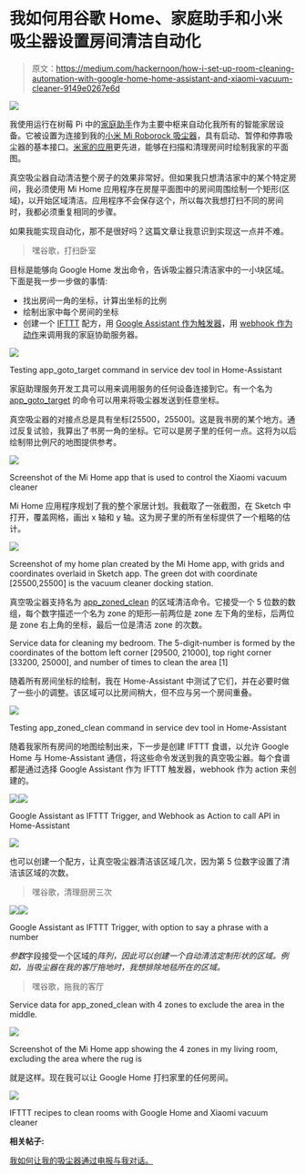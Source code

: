 # 我如何用谷歌 Home、家庭助手和小米吸尘器设置房间清洁自动化

> 原文：<https://medium.com/hackernoon/how-i-set-up-room-cleaning-automation-with-google-home-home-assistant-and-xiaomi-vacuum-cleaner-9149e0267e6d>

![](img/4140871143db7994843cbe461b2a1485.png)

我使用运行在树莓 Pi 中的[家庭助手](https://www.home-assistant.io)作为主要中枢来自动化我所有的智能家居设备。它被设置为连接到我的[小米 Mi Roborock 吸尘器](https://www.home-assistant.io/components/vacuum.xiaomi_miio/)，具有启动、暂停和停靠吸尘器的基本接口。[米家的应用](https://itunes.apple.com/us/app/mi-home-xiaomi-smarthome/id957323480?mt=8)更先进，能够在扫描和清理房间时绘制我家的平面图。

真空吸尘器自动清洁整个房子的效果非常好。但如果我只想清洁家中的某个特定房间，我必须使用 Mi Home 应用程序在房屋平面图中的房间周围绘制一个矩形(区域)，以开始区域清洁。应用程序不会保存这个，所以每次我想打扫不同的房间时，我都必须重复相同的步骤。

如果我能实现自动化，那不是很好吗？这篇文章让我意识到实现这一点并不难。

> 嘿谷歌，打扫卧室

目标是能够向 Google Home 发出命令，告诉吸尘器只清洁家中的一小块区域。下面是我一步一步做的事情:

*   找出房间一角的坐标，计算出坐标的比例
*   绘制出家中每个房间的坐标
*   创建一个 [IFTTT](https://ifttt.com/discover) 配方，用 [Google Assistant 作为触发器](https://ifttt.com/google_assistant)，用 [webhook 作为动作](https://ifttt.com/maker_webhooks)来调用我的家庭协助服务器。

![](img/36987e2e5564e23588df59db3c571b43.png)

Testing app_goto_target command in service dev tool in Home-Assistant

家庭助理服务开发工具可以用来调用服务的任何设备连接到它。有一个名为 [app_goto_target](https://github.com/marcelrv/XiaomiRobotVacuumProtocol/blob/master/app_goto_target.md) 的命令可以用来将吸尘器发送到任意坐标。

真空吸尘器的对接点总是具有坐标[25500，25500]。这是我书房的某个地方。通过反复试验，我算出了书房一角的坐标。它可以是房子里的任何一点。这将为以后绘制带比例尺的地图提供参考。

![](img/4de61e41e8cddcefac6a8e391eb0fd9a.png)

Screenshot of the Mi Home app that is used to control the Xiaomi vacuum cleaner

Mi Home 应用程序规划了我的整个家居计划。我截取了一张截图，在 Sketch 中打开，覆盖网格，画出 x 轴和 y 轴。这为房子里的所有坐标提供了一个粗略的估计。

![](img/b16fe7e55e3d324234ab01a6067c9942.png)

Screenshot of my home plan created by the Mi Home app, with grids and coordinates overlaid in Sketch app. The green dot with coordinate [25500,25500] is the vacuum cleaner docking station.

真空吸尘器支持名为 [app_zoned_clean](https://github.com/marcelrv/XiaomiRobotVacuumProtocol/blob/master/app_zoned_clean.md) 的区域清洁命令。它接受一个 5 位数的数组，每个数字描述一个名为 zone 的矩形—前两位是 zone 左下角的坐标，后两位是 zone 右上角的坐标，最后一位是清洁 zone 的次数。

Service data for cleaning my bedroom. The 5-digit-number is formed by the coordinates of the bottom left corner [29500, 21000], top right corner [33200, 25000], and number of times to clean the area [1]

随着所有房间坐标的绘制，我在 Home-Assistant 中测试了它们，并在必要时做了一些小的调整。该区域可以比房间稍大，但不应与另一个房间重叠。

![](img/d008f45ea9484e0854d349eaa5c2ded7.png)

Testing app_zoned_clean command in service dev tool in Home-Assistant

随着我家所有房间的地图绘制出来，下一步是创建 IFTTT 食谱，以允许 Google Home 与 Home-Assistant 通信，将这些命令发送到我的真空吸尘器。每个食谱都是通过选择 Google Assistant 作为 IFTTT 触发器，webhook 作为 action 来创建的。

![](img/7982c0056b7432dfc30991e6583ea283.png)![](img/a4ea9b2382cd79477a394462f5bc823b.png)

Google Assistant as IFTTT Trigger, and Webhook as Action to call API in Home-Assistant

![](img/3ca67b9c247e2350cbde38f3eadff770.png)

也可以创建一个配方，让真空吸尘器清洁该区域几次，因为第 5 位数字设置了清洁该区域的次数。

> 嘿谷歌，清理厨房三次

![](img/f4567222a597846ca6fb3153b73bbb0c.png)![](img/f1a4c9a7cf2fc05763387a5526f10a5c.png)

Google Assistant as IFTTT Trigger, with option to say a phrase with a number

*参数*字段接受一个区域的*阵列，因此可以创建一个自动清洁定制形状的区域。例如，当吸尘器在我的客厅拖地时，我想排除地毯所在的区域。*

> 嘿谷歌，拖我的客厅

Service data for app_zoned_clean with 4 zones to exclude the area in the middle.

![](img/0e32b5102b02f687c9be1ab43c12b25c.png)

Screenshot of the Mi Home app showing the 4 zones in my living room, excluding the area where the rug is

就是这样。现在我可以让 Google Home 打扫家里的任何房间。

![](img/c86bfca3ee565ad5d05b05961a7a5392.png)

IFTTT recipes to clean rooms with Google Home and Xiaomi vacuum cleaner

**相关帖子:**

[我如何让我的吸尘器通过电报与我对话。](/@honcheng/how-i-got-my-vacuum-cleaner-to-talk-back-to-me-via-telegram-d4b471b7598c)